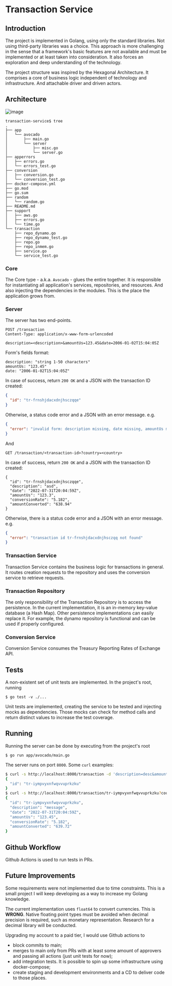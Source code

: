 # Transaction Service

## Introduction

The project is implemented in Golang, using only the standard libraries. Not using third-party libraries was a choice. This approach is more challenging in the sense that a framework's basic features are not available and must be implemented or at least taken into consideration. It also forces an exploration and deep understanding of the technology.

The project structure was inspired by the Hexagonal Architecture. It comprises a core of business logic independent of technology and infrastructure. And attachable driver and driven actors.

## Architecture

![image](https://github.com/mahtues/transaction-service/assets/14203456/a058a367-ab3f-4d10-bce8-2d55257b8503)

```
transaction-service$ tree
.
├── app
│   └── avocado
│       ├── main.go
│       └── server
│           ├── misc.go
│           └── server.go
├── apperrors
│   ├── errors.go
│   └── errors_test.go
├── conversion
│   ├── conversion.go
│   └── conversion_test.go
├── docker-compose.yml
├── go.mod
├── go.sum
├── random
│   └── random.go
├── README.md
├── support
│   ├── aws.go
│   ├── errors.go
│   └── time.go
└── transaction
    ├── repo_dynamo.go
    ├── repo_dynamo_test.go
    ├── repo.go
    ├── repo_inmem.go
    ├── service.go
    └── service_test.go

```

### Core

The Core type - a.k.a. `Avocado` - glues the entire together. It is responsible for instantiating all application's services, repositories, and resources. And also injecting the dependencies in the modules. This is the place the application grows from.

### Server

The server has two end-points.

```
POST /transaction
Content-Type: application/x-www-form-urlencoded

description=<description>&amountUs=123.45&date=2006-01-02T15:04:05Z
```

Form's fields format:

```
description: "string 1-50 characters"
amountUs: "123.45"
date: "2006-01-02T15:04:05Z"
```

In case of success, return `200 OK` and a JSON with the transaction ID created:

```json
{
  "id": "tr-frnshjdacxdnjhsczqqe"
}
```

Otherwise, a status code error and a JSON with an error message. e.g.

```json
{
  "error": "invalid form: description missing, date missing, amountUs missing"
}
```

And

```
GET /transaction/<transaction-id>?country=<country>
```

In case of success, return `200 OK` and a JSON with the transaction ID created:

```
{
  "id": "tr-frnshjdacxdnjhsczqqe",
  "description": "asd",
  "date": "2022-07-31T20:04:59Z",
  "amountUs": "123.3",
  "conversionRate": "5.182",
  "amountConverted": "638.94"
}
```

Otherwise, there is a status code error and a JSON with an error message. e.g.

```json
{
  "error": "transaction id tr-frnshjdacxdnjhsczqq not found"
}
```

### Transaction Service

Transaction Service contains the business logic for transactions in general. It routes creation requests to the repository and uses the conversion service to retrieve requests.

### Transaction Repository

The only responsibility of the Transaction Repository is to access the persistence. In the current implementation, it is an in-memory key-value database (a Hash Map). Other persistence implementations can easily replace it. For example, the dynamo repository is functional and can be used if properly configured.

### Conversion Service

Conversion Service consumes the Treasury Reporting Rates of Exchange API.

## Tests

A non-existent set of unit tests are implemented. In the project's root, running

```
$ go test -v ./...
```

Unit tests are implemented, creating the service to be tested and injecting mocks as dependencies. Those mocks can check for method calls and return distinct values to increase the test coverage.

## Running

Running the server can be done by executing from the project's root

```
$ go run app/avocado/main.go
```

The server runs on port `8000`. Some `curl` examples:

```bash
$ curl -s http://localhost:8000/transaction -d 'description=desc&amountUs=123.45&date=2022-07-31T20:04:59Z' | jq
{
  "id": "tr-iympvyxnfwqvvuprkzku"
}
$ curl -s http://localhost:8000/transaction/tr-iympvyxnfwqvvuprkzku?country=Brazil | jq
{
  "id": "tr-iympvyxnfwqvvuprkzku",
  "description": "message",
  "date": "2022-07-31T20:04:59Z",
  "amountUs": "123.45",
  "conversionRate": "5.182",
  "amountConverted": "639.72"
}
```

## Github Workflow

Github Actions is used to run tests in PRs.

## Future Improvements

Some requirements were not implemented due to time constraints. This is a small project I will keep developing as a way to increase my Golang knowledge.

The current implementation uses `float64` to convert currencies. This is **WRONG**. Native floating point types must be avoided when decimal precision is required, such as monetary representation. Research for a decimal library will be conducted.

Upgrading my account to a paid tier, I would use Github actions to

- block commits to main;
- merges to main only from PRs with at least some amount of approvers and passing all actions (just unit tests for now);
- add integration tests. It is possible to spin up some infrastructure using docker-compose;
- create staging and development environments and a CD to deliver code to those places.
